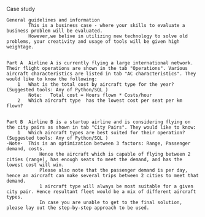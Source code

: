 Case study																	
																	
	General guidelines and information																
			This is a business case - where your skills to evaluate a business problem will be evaluated. 														
			However,we belive in utilizing new technology to solve old problems, your creativity and usage of tools will be given high weightage.														
																	
																	
	Part A	Airline A is currently flying a large international network. Their flight operations are shown in the tab "Operations". Various aircraft characteristics are listed in tab "AC characteristics". They would like to know the following:															
		1	What is the total cost by aircraft type for the year? (Suggested tools: Any of Python/SQL )														
			Note:	Total cost = Hours flown * Costs/hour													
		2	Which aircraft type  has the lowest cost per seat per km flown?														
																	
																	
	Part B	Airline B is a startup airline and is considering flying on the city pairs as shown in tab "City Pairs". They would like to know:															
		1	Which aircraft types are best suited for their operation?  (Suggested tools: Any of Python/SQL )														
	-Note-	This is an optimization between 3 factors: Range, Passenger demand, costs. 													
				Hence the aircraft which is capable of flying between 2 cities (range), has enough seats to meet the demand, and has the lowest cost will win. 													
				Please also note that the passenger demand is per day, hence an aircraft can make several trips between 2 cities to meet that demand.													
				1 aircraft type will always be most suitable for a given city pair. Hence resultant fleet would be a mix of different aircraft types.													
				In case you are unable to get to the final solution, please lay out the step-by-step approach to be used.													
